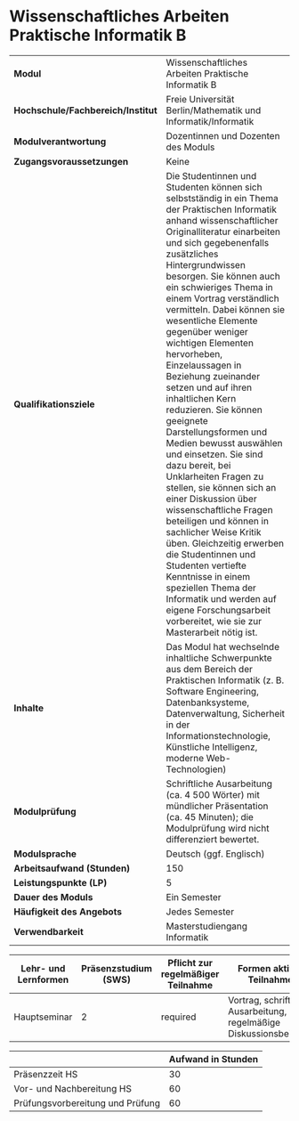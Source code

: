 # Wissenschaftliches Arbeiten Praktische Informatik B
|                                    |   |
|------------------------------------|---|
|**Modul**                           | Wissenschaftliches Arbeiten Praktische Informatik B |
|**Hochschule/Fachbereich/Institut** | Freie Universität Berlin/Mathematik und Informatik/Informatik |
|**Modulverantwortung**              | Dozentinnen und Dozenten des Moduls |
|**Zugangsvoraussetzungen**          | Keine |
|**Qualifikationsziele**             | Die Studentinnen und Studenten können sich selbstständig in ein Thema der Praktischen Informatik anhand wissenschaftlicher Originalliteratur einarbeiten und sich gegebenenfalls zusätzliches Hintergrundwissen besorgen. Sie können auch ein schwieriges Thema in einem Vortrag verständlich vermitteln. Dabei können sie wesentliche Elemente gegenüber weniger wichtigen Elementen hervorheben, Einzelaussagen in Beziehung zueinander setzen und auf ihren inhaltlichen Kern reduzieren. Sie können geeignete Darstellungsformen und Medien bewusst auswählen und einsetzen. Sie sind dazu bereit, bei Unklarheiten Fragen zu stellen, sie können sich an einer Diskussion über wissenschaftliche Fragen beteiligen und können in sachlicher Weise Kritik üben. Gleichzeitig erwerben die Studentinnen und Studenten vertiefte Kenntnisse in einem speziellen Thema der Informatik und werden auf eigene Forschungsarbeit vorbereitet, wie sie zur Masterarbeit nötig ist. |
|**Inhalte**                         | Das Modul hat wechselnde inhaltliche Schwerpunkte aus dem Bereich der Praktischen Informatik (z. B. Software Engineering, Datenbanksysteme, Datenverwaltung, Sicherheit in der Informationstechnologie, Künstliche Intelligenz, moderne Web-Technologien) |
|**Modulprüfung**                    | Schriftliche Ausarbeitung (ca. 4 500 Wörter) mit mündlicher Präsentation (ca. 45 Minuten); die Modulprüfung wird nicht differenziert bewertet. |
|**Modulsprache**                    | Deutsch (ggf. Englisch) |
|**Arbeitsaufwand (Stunden)**        | 150 |
|**Leistungspunkte (LP)**            | 5 |
|**Dauer des Moduls**                | Ein Semester |
|**Häufigkeit des Angebots**         | Jedes Semester |
|**Verwendbarkeit**                  | Masterstudiengang Informatik |

| Lehr- und Lernformen | Präsenzstudium <br> (SWS) | Pflicht zur regelmäßiger Teilnahme | Formen aktiver Teilnahme |
| ---------------------|---------------------------|------------------------------------|------------------------- |
| Hauptseminar         | 2                         | required                           | Vortrag, schriftliche Ausarbeitung, regelmäßige Diskussionsbeiträge |

|   | Aufwand in Stunden |
| - |--------------------|
| Präsenzzeit HS                           | 30    |
| Vor- und Nachbereitung HS                | 60    |
| Prüfungsvorbereitung und Prüfung         | 60    |
